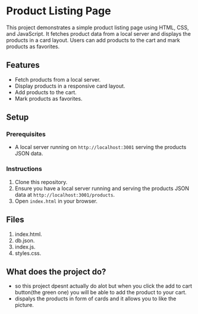 # Product Listing Page

This project demonstrates a simple product listing page using HTML, CSS, and JavaScript. It fetches product data from a local server and displays the products in a card layout. Users can add products to the cart and mark products as favorites.

## Features

- Fetch products from a local server.
- Display products in a responsive card layout.
- Add products to the cart.
- Mark products as favorites.

## Setup

### Prerequisites

- A local server running on `http://localhost:3001` serving the products JSON data.

### Instructions

1. Clone this repository.
2. Ensure you have a local server running and serving the products JSON data at `http://localhost:3001/products`.
3. Open `index.html` in your browser.

## Files

1. index.html.
2. db.json.
3. index.js.
4. styles.css.

## What does the project do?
 - so this project dpesnt actually do alot but when you click the add to cart button(the green one) you will be able to add the product to your cart.<br>
 - dispalys the products in form of cards and it allows you to like the picture.


